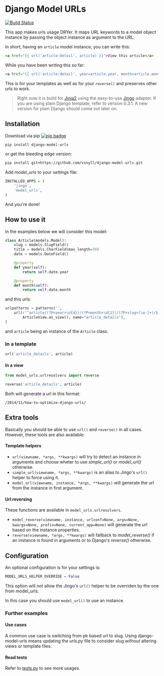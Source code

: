 # Django Model URLs

[![Build Status](https://travis-ci.org/vinyll/django-model-urls.svg)](https://travis-ci.org/vinyll/django-model-urls)

This app makes urls usage DRYer.
It maps URL keywords to a model object instance by passing the object
instance as argument to the URL.

In short, having an `article` model instance, you can write this:

```html
<a href="{{ url('article:detail', article) }}">View this article</a>
```

While you have been writing this so far:

```html
<a href="{{ url('article:detail', year=article.year, month=article.month, slug=article.slug) }}">View this article</a>
```

This is for your templates as well as for your `reverse()` and preserves
other urls to work.

> Right now it is build for [Jinja2](http://jinja.pocoo.org/) using the
easy-to-use [Jingo](https://github.com/jbalogh/jingo) adapter.
> If you are using plain Django template, refer to version 0.3.1.
> A new version for plain Django should come out later on.


## Installation

Download via pip [![pip badge](https://img.shields.io/pypi/v/django-model-urls.svg)](https://pypi.python.org/pypi/django-model-urls/)

```bash
pip install django-model-urls
```

or get the bleeding edge version:

```bash
pip install git+https://github.com/vinyll/django-model-urls.git
```

Add _model\_urls_ to your _settings_ file:

```python
INSTALLED_APPS = (
    'jingo',
    'model_urls',
)
```

And you're done!


## How to use it

In the examples below we will consider this model:

```python
class Article(models.Model):
    slug = models.SlugField()
    title = models.CharField(max_length=50)
    date = models.DateField()

    @property
    def year(self):
        return self.date.year

    @property
    def month(self):
        return self.date.month
```

and this urls:

```python
urlpatterns = patterns('',
    url(r'^article/(?P<year>\d{4})/(?P<month>\d{2})/(?P<slug>[\w-]+)/$',
        ArticleView.as_view(), name="article_details"),
)
```

and `article` being an instance of the `Article` class.

### In a template

```python
url('article_details', article)
```

#### In a view

```python
from model_urls.urlresolvers import reverse

reverse('article_details', article)
```

Both will generate a url in this format:

```
/2014/11/how-to-optimize-django-urls/
```

## Extra tools

Basically you should be able to use `url()` and `reverse()` in all cases.
However, these tools are also available:


#### Template helpers

- `url(viewname, *args, **kwargs)` will try to detect an instance in arguments
and choose wheter to use _simple\_url()_ or _model\_url()_ otherwise.
- `simple_url(viewname, *args, **kwargs)` is an alias to Jingo's `url()`
helper to force using it.
- `model_url(viewname, instance, *args, **kwargs)` will generate the url from
the instance in first argument.


#### Url reversing

These functions are available in `model_urls.urlresolvers`.

- `model_reverse(viewname, instance, urlconf=None, args=None, kwargs=None,
prefix=None, current_app=None)` will generate the url based on the instance
properties.
- `reverse(viewname, *args, **kwargs)` will fallback to _model\_reverse()_ if
an instance is found in arguments or to Django's _reverse()_ otherwise.


## Configuration

An optional configuration is for your settings is:

```python
MODEL_URLS_HELPER_OVERRIDE = False
```

This option will not allow the Jingo's `url()` helper to be overriden by the
one from model_urls.

In this case you should use `model_url()` to use an instance.



### Further examples

#### Use cases

A common use case is switching from pk based url to slug.
Using django-model-urls means updating the _urls.py_ file to consider slug
without altering views or template files.


#### Read tests

Refer to [tests.py](https://github.com/vinyll/django-model-urls/blob/master/model_urls/tests/)
to see more usages.
